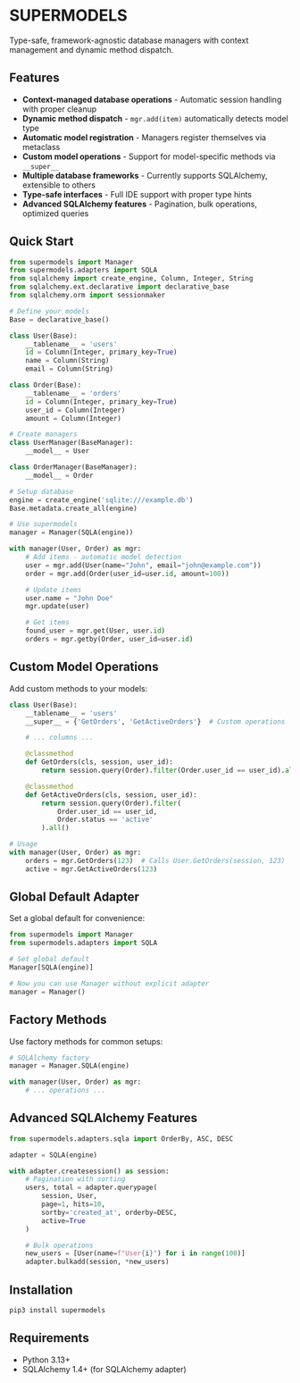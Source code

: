 # SUPERMODELS

Type-safe, framework-agnostic database managers with context management and dynamic method dispatch.

## Features

- **Context-managed database operations** - Automatic session handling with proper cleanup
- **Dynamic method dispatch** - `mgr.add(item)` automatically detects model type
- **Automatic model registration** - Managers register themselves via metaclass
- **Custom model operations** - Support for model-specific methods via `__super__`
- **Multiple database frameworks** - Currently supports SQLAlchemy, extensible to others
- **Type-safe interfaces** - Full IDE support with proper type hints
- **Advanced SQLAlchemy features** - Pagination, bulk operations, optimized queries

## Quick Start

```python
from supermodels import Manager
from supermodels.adapters import SQLA
from sqlalchemy import create_engine, Column, Integer, String
from sqlalchemy.ext.declarative import declarative_base
from sqlalchemy.orm import sessionmaker

# Define your models
Base = declarative_base()

class User(Base):
    __tablename__ = 'users'
    id = Column(Integer, primary_key=True)
    name = Column(String)
    email = Column(String)

class Order(Base):
    __tablename__ = 'orders'
    id = Column(Integer, primary_key=True)
    user_id = Column(Integer)
    amount = Column(Integer)

# Create managers
class UserManager(BaseManager):
    __model__ = User

class OrderManager(BaseManager):
    __model__ = Order

# Setup database
engine = create_engine('sqlite:///example.db')
Base.metadata.create_all(engine)

# Use supermodels
manager = Manager(SQLA(engine))

with manager(User, Order) as mgr:
    # Add items - automatic model detection
    user = mgr.add(User(name="John", email="john@example.com"))
    order = mgr.add(Order(user_id=user.id, amount=100))

    # Update items
    user.name = "John Doe"
    mgr.update(user)

    # Get items
    found_user = mgr.get(User, user.id)
    orders = mgr.getby(Order, user_id=user.id)
```

## Custom Model Operations

Add custom methods to your models:

```python
class User(Base):
    __tablename__ = 'users'
    __super__ = {'GetOrders', 'GetActiveOrders'}  # Custom operations

    # ... columns ...

    @classmethod
    def GetOrders(cls, session, user_id):
        return session.query(Order).filter(Order.user_id == user_id).all()

    @classmethod
    def GetActiveOrders(cls, session, user_id):
        return session.query(Order).filter(
            Order.user_id == user_id,
            Order.status == 'active'
        ).all()

# Usage
with manager(User, Order) as mgr:
    orders = mgr.GetOrders(123)  # Calls User.GetOrders(session, 123)
    active = mgr.GetActiveOrders(123)
```

## Global Default Adapter

Set a global default for convenience:

```python
from supermodels import Manager
from supermodels.adapters import SQLA

# Set global default
Manager[SQLA(engine)]

# Now you can use Manager without explicit adapter
manager = Manager()
```

## Factory Methods

Use factory methods for common setups:

```python
# SQLAlchemy factory
manager = Manager.SQLA(engine)

with manager(User, Order) as mgr:
    # ... operations ...
```

## Advanced SQLAlchemy Features

```python
from supermodels.adapters.sqla import OrderBy, ASC, DESC

adapter = SQLA(engine)

with adapter.createsession() as session:
    # Pagination with sorting
    users, total = adapter.querypage(
        session, User,
        page=1, hits=10,
        sortby='created_at', orderby=DESC,
        active=True
    )

    # Bulk operations
    new_users = [User(name=f"User{i}") for i in range(100)]
    adapter.bulkadd(session, *new_users)
```

## Installation

```bash
pip3 install supermodels
```

## Requirements

- Python 3.13+
- SQLAlchemy 1.4+ (for SQLAlchemy adapter)
